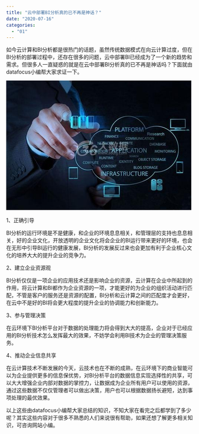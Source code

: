 ```yaml
---
title: "云中部署BI分析真的已不再是神话？"
date: "2020-07-16"
categories: 
  - "01"
---
```


如今云计算和BI分析都是很热门的话题，虽然传统数据模式在向云计算过度，但在BI分析的部署过程中，还存在很多的问题，云中部署BI已经成为了一个新的趋势和需求。但很多人一直疑惑的就是在云中部署BI分析真的已不再是神话吗？下面就由datafocus小编帮大家求证一下。

![](images/c5176919f3de72a0d16687e8a682b6b3.jpg)

1、正确引导

BI分析的运行环境是不是健康，和企业的环境息息相关，和管理层的支持也息息相关，好的企业文化，开放透明的企业文化将会企业的BI运行带来更好的环境，也会在无形中引导BI运行的健康发展，BI分析的发展反过来也会更加有利于企业核心文化的培养大大的提升企业的竞争力。

2、建立企业资源观

BI分析仅仅是一项企业的应用技术还是影响企业的资源，云计算在企业中所起到的作用，将云计算和BI都作为企业资源的一项，才能更好的为企业的组织活动进行匹配，不管是客户的服务还是资源的配置，BI分析和云计算之间的匹配度才会更好，在云中不是好的BI将会更大程度的提升企业的协调能力和创新能力。

3、参与管理决策

在云环境下BI分析平台对于数据的处理能力将会得到大大的提高，企业对于已经应用的BI分析技术怎么发挥最大的效果，不妨学会利用BI技术为企业的管理决策服务。

4、推动企业信息共享

在云计算技术不断发展的今天，云技术也在不断的成熟，在云环境下的商业智能可以为企业提供更多的信息保优势，对BI分析平台的数据信息实现选择性的共享，可以大大增强企业内部对数据的掌控力，让数据成为企业所有用户可以使用的资源，通过这些数据不仅仅管理者可以做出决策，用户也可以根据数据扬长避短，达到事项处理的最优效果。

以上这些由datafocus小编帮大家总结的知识，不知大家在看完之后都学到了多少呢？其实这些内容对于很多不熟悉的人们来说很有帮助，如果还想了解更多相关知识，可咨询网站小编。
